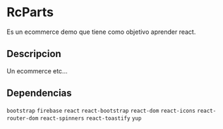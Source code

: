 # RcParts
Es un ecommerce demo que tiene como objetivo aprender react.

## Descripcion
Un ecommerce etc...

## Dependencias
`bootstrap` 
`firebase`
`react`
`react-bootstrap`
`react-dom`
`react-icons`
`react-router-dom`
`react-spinners`
`react-toastify`
`yup`
